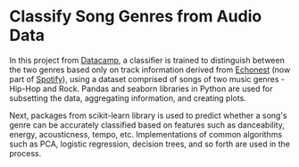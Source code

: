 # Classify Song Genres from Audio Data

In this project from [Datacamp](https://learn.datacamp.com/projects/449), a classifier is trained to distinguish between the two genres based only on track information derived from [Echonest](https://twitter.com/echonest) (now part of [Spotify](https://www.spotify.com/us/)), using a dataset comprised of songs of two music genres - Hip-Hop and Rock. Pandas and seaborn libraries in Python are used for subsetting the data, aggregating information, and creating plots.

Next, packages from scikit-learn library is used to predict whether a song's genre can be accurately classified based on features such as danceability, energy, acousticness, tempo, etc. Implementations of common algorithms such as PCA, logistic regression, decision trees, and so forth are used in the process.